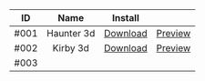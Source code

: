 | ID | Name | Install |  |
| :---: | :---: | :---: | :---: |
| #001 | Haunter 3d | [Download](https://cdn.discordapp.com/attachments/1335670806369538130/1335670960673652826/Haunter_Totem_3d_spiritmcp.mcpack?ex=67ae3304&is=67ace184&hm=b498871027c017a8a9018df2eb750d8b12df92d96885f4093ed9fa84ab97ea6a&) | [Preview](https://drive.google.com/file/d/1bzfSGMDvbRXeOGQF8NrJdjY5qxCcQDnI/view?usp=sharing) |
| #002 | Kirby 3d | [Download](https://drive.google.com/file/d/1--ISg_MYVqZMdCdWf_vAU4Z4vuUM3J7H/view?usp=sharing) | [Preview](https://drive.google.com/file/d/19Kd4b5ODAnniiTxRT7mTr2d2UHGRPZKg/view?usp=sharing) |
| #003 |  |  |  |
